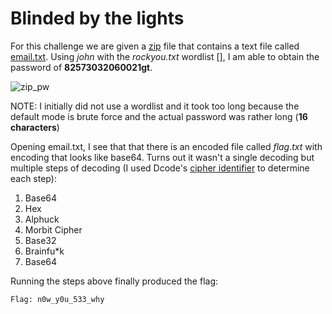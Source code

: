 # Blinded by the lights

For this challenge we are given a [zip](./Challange_1.zip) file that contains a text file called [email.txt](./email.txt). Using *john* with the *rockyou.txt* wordlist [], I am able to obtain the password of **82573032060021gt**.

![zip_pw](https://user-images.githubusercontent.com/71312079/155351530-f4f09619-5f39-4544-95be-5407047bcbe5.png)

NOTE: I initially did not use a wordlist and it took too long because the default mode is brute force and the actual password was rather long (**16 characters**)

Opening email.txt, I see that that there is an encoded file called *flag.txt* with encoding that looks like base64. Turns out it wasn't a single decoding but multiple steps of decoding (I used Dcode's [cipher identifier](https://www.dcode.fr/cipher-identifier) to determine each step):

1. Base64 
2. Hex 
3. Alphuck
4. Morbit Cipher 
5. Base32
6. Brainfu*k
7. Base64

Running the steps above finally produced the flag:

```Flag: n0w_y0u_533_why```